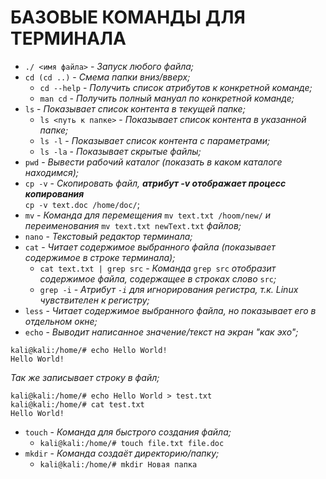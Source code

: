 # БАЗОВЫЕ КОМАНДЫ ДЛЯ ТЕРМИНАЛА
* `./ <имя файла>` - *Запуск любого файла;*
* `cd (cd ..)` - *Смема папки вниз/вверх;*
  * `cd --help` - *Получить список атрибутов к конкретной команде;*
  * `man cd` - *Получить полный мануал по конкретной команде;*
* `ls` - *Показывает список контента в текущей папке;*
  * `ls <путь к папке>` - *Показывает список контента в указанной папке;*
  * `ls -l` - *Показывает список контента с параметрами;*
  * `ls -la` - *Показывает скрытые файлы;*
* `pwd` - *Вывести рабочий каталог (показать в каком каталоге находимся);*
* `cp -v` - *Скопировать файл, **атрибут -v отображает процесс копирования***  
`cp -v text.doc /home/doc/`;
* `mv` - *Команда для перемещения* `mv text.txt /hoom/new/` *и  
переименования* `mv text.txt newText.txt` *файлов;*
* `nano` - *Текстовый редактор терминала;*
* `cat` - *Читает содержимое выбранного файла (показывает содержимое в строке терминала);*
  * `cat text.txt | grep src` - *Команда* `grep src` *отобразит содержимое файла, содержащее в строках слово* `src`*;*
  * `grep -i` - *Атрибут `-i` для игнорирования регистра, т.к. Linux чувствителен к регистру;*
* `less` - *Читает содержимое выбранного файла, но показывает его в отдельном окне;*
* `echo` - *Выводит написанное значение/текст на экран "как эхо";*  
```
kali@kali:/home/# echo Hello World!
Hello World!
```
*Так же записывает строку в файл;*
```
kali@kali:/home/# echo Hello World > test.txt
kali@kali:/home/# cat test.txt
Hello World!
```
* `touch` - *Команда для быстрого создания файла;*
  * `kali@kali:/home/# touch file.txt file.doc` 
* `mkdir` - *Команда создаёт директорию/папку;*
  * `kali@kali:/home/# mkdir Новая папка`  
